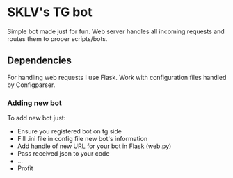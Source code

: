 # SKLV's TG bot
Simple bot made just for fun. Web server handles all incoming requests and routes them to proper scripts/bots.

## Dependencies
For handling web requests I use Flask. Work with configuration files handled by Configparser.

### Adding new bot
To add new bot just:
* Ensure you registered bot on tg side
* Fill .ini file in config file new bot's information
* Add handle of new URL for your bot in Flask (web.py)
* Pass received json to your code
* ...
* Profit